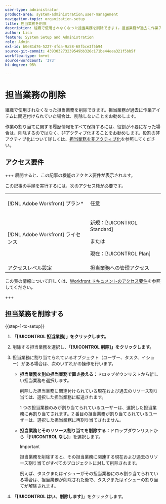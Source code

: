 ```yaml
---
user-type: administrator
product-area: system-administration;user-management
navigation-topic: organization-setup
title: 担当業務を削除
description: 組織で使用されなくなった担当業務を削除できます。担当業務が過去に作業アイテムに関連付けられていた場合は、削除しないことをお勧めします。作業の割り当てに関する履歴情報をすべて保持するには、役割が不要になった場合は、削除するのではなく、非アクティブ化することをお勧めします。役割の非アクティブ化について詳しくは、担当業務の非アクティブ化を参照してください。
author: Lisa
feature: System Setup and Administration
role: Admin
exl-id: b0e81d76-5227-4fda-9a58-68fbce3f5b94
source-git-commit: 439303273239549bb326c171be44eea321f5bb5f
workflow-type: tm+mt
source-wordcount: '373'
ht-degree: 95%

---
```


# 担当業務の削除

組織で使用されなくなった担当業務を削除できます。担当業務が過去に作業アイテムに関連付けられていた場合は、削除しないことをお勧めします。

作業の割り当てに関する履歴情報をすべて保持するには、役割が不要になった場合は、削除するのではなく、非アクティブ化することをお勧めします。役割の非アクティブ化について詳しくは、[担当業務を非アクティブ化](../../../administration-and-setup/set-up-workfront/organizational-setup/deactivate-job-roles.md)を参照してください。

## アクセス要件

+++ 展開すると、この記事の機能のアクセス要件が表示されます。

この記事の手順を実行するには、次のアクセス権が必要です。

<table style="table-layout:auto"> 
 <col> 
 <col> 
 <tbody> 
  <tr> 
   <td role="rowheader">[!DNL Adobe Workfront] プラン*</td> 
   <td> <p>任意 </p> </td> 
  </tr> 
  <tr> 
   <td role="rowheader">[!DNL Adobe Workfront] ライセンス</td> 
   <td>
   <p>新規：[!UICONTROL Standard]</p>
   <p>または</p>
   <p>現在：[!UICONTROL Plan]</p></td> 
  </tr> 
  <tr> 
   <td role="rowheader">アクセスレベル設定</td> 
   <td>担当業務への管理アクセス</td> 
  </tr> 
 </tbody> 
</table>

この表の情報について詳しくは、[Workfront ドキュメントのアクセス要件](/help/quicksilver/administration-and-setup/add-users/access-levels-and-object-permissions/access-level-requirements-in-documentation.md)を参照してください。

+++

## 担当業務を削除する

<!--
<p data-mc-conditions="QuicksilverOrClassic.Draft mode">(NOTE: this moved from create and manage job roles)</p>
-->

{{step-1-to-setup}}

1. 「**[!UICONTROL 担当業務]」をクリックします。**
1. 削除する担当業務を選択し、「**[!UICONTROL 削除]」をクリックします。**
1. 担当業務に割り当てられているオブジェクト（ユーザー、タスク、イシュー）がある場合は、次のいずれかの操作を行います。

   * **担当業務を別の担当業務で置き換える：**&#x200B;ドロップダウンリストから新しい担当業務を選択します。

     削除した担当業務に関連付けられている現在および過去のリソース割り当ては、選択した担当業務に転送されます。

     1 つの担当業務のみが割り当てられているユーザーは、選択した担当業務に再割り当てされます。2 番目の担当業務が割り当てられているユーザーは、選択した担当業務に再割り当てされません。

   * **担当業務とそのリソース割り当てを削除する：**&#x200B;ドロップダウンリストから「**[!UICONTROL なし]**」を選択します。

     >[!IMPORTANT]
     >
     >担当業務を削除すると、その担当業務に関連する現在および過去のリソース割り当てがすべてのプロジェクトに対して削除されます。

     例えば、タスクまたはイシューがその担当業務にのみ割り当てられている場合は、担当業務が削除された後で、タスクまたはイシューの割り当てが解除されます。

1. 「**[!UICONTROL はい、削除します]**」をクリックします。
